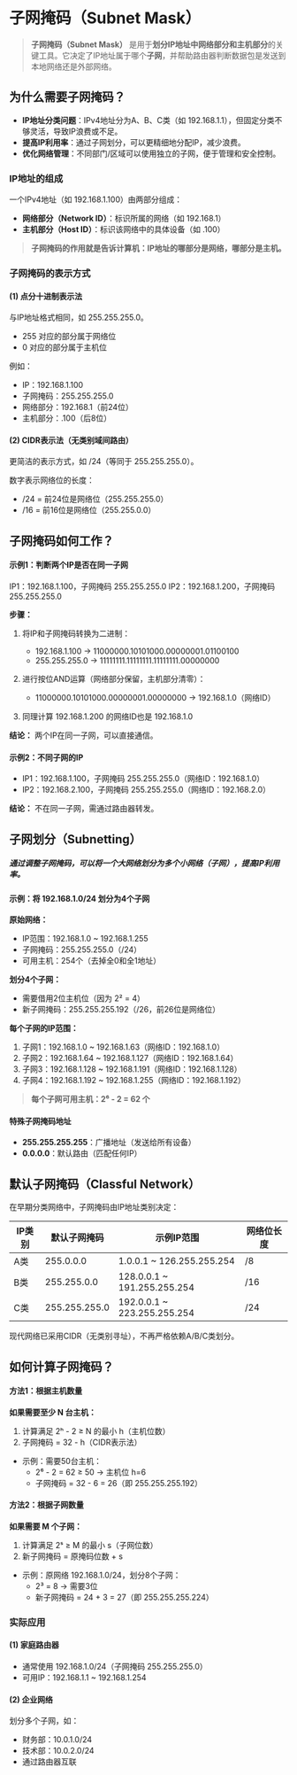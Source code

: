 # 子网掩码（Subnet Mask）

> **子网掩码（Subnet Mask）** 是用于**划分IP地址中网络部分和主机部分**的关键工具。它决定了IP地址属于哪个**子网**，并帮助路由器判断数据包是发送到本地网络还是外部网络。

## 为什么需要子网掩码？

- **IP地址分类问题**：IPv4地址分为A、B、C类（如 192.168.1.1），但固定分类不够灵活，导致IP浪费或不足。
- **提高IP利用率**：通过子网划分，可以更精细地分配IP，减少浪费。
- **优化网络管理**：不同部门/区域可以使用独立的子网，便于管理和安全控制。

### IP地址的组成

一个IPv4地址（如 192.168.1.100）由两部分组成：

- **网络部分（Network ID）**：标识所属的网络（如 192.168.1）
- **主机部分（Host ID）**：标识该网络中的具体设备（如 .100）

> **子网掩码的作用就是告诉计算机：IP地址的哪部分是网络，哪部分是主机。**

### 子网掩码的表示方式

#### (1) 点分十进制表示法
与IP地址格式相同，如 255.255.255.0。

- 255 对应的部分属于网络位
- 0 对应的部分属于主机位

例如：
- IP：192.168.1.100
- 子网掩码：255.255.255.0
- 网络部分：192.168.1（前24位）
- 主机部分：.100（后8位）

#### (2) CIDR表示法（无类别域间路由）
更简洁的表示方式，如 /24（等同于 255.255.255.0）。

数字表示网络位的长度：
- /24 = 前24位是网络位（255.255.255.0）
- /16 = 前16位是网络位（255.255.0.0）

## 子网掩码如何工作？

#### 示例1：判断两个IP是否在同一子网
IP1：192.168.1.100，子网掩码 255.255.255.0
IP2：192.168.1.200，子网掩码 255.255.255.0

**步骤：**
1. 将IP和子网掩码转换为二进制：
   - 192.168.1.100 → 11000000.10101000.00000001.01100100
   - 255.255.255.0 → 11111111.11111111.11111111.00000000

2. 进行按位AND运算（网络部分保留，主机部分清零）：
   - 11000000.10101000.00000001.00000000 → 192.168.1.0（网络ID）

3. 同理计算 192.168.1.200 的网络ID也是 192.168.1.0

**结论：** 两个IP在同一子网，可以直接通信。

#### 示例2：不同子网的IP
- IP1：192.168.1.100，子网掩码 255.255.255.0（网络ID：192.168.1.0）
- IP2：192.168.2.100，子网掩码 255.255.255.0（网络ID：192.168.2.0）

**结论：** 不在同一子网，需通过路由器转发。



## 子网划分（Subnetting）

##### 通过调整子网掩码，可以将一个大网络划分为多个小网络（子网），提高IP利用率。

#### 示例：将 192.168.1.0/24 划分为4个子网

**原始网络：**
- IP范围：192.168.1.0 ~ 192.168.1.255
- 子网掩码：255.255.255.0（/24）
- 可用主机：254个（去掉全0和全1地址）

**划分4个子网：**
- 需要借用2位主机位（因为 2² = 4）
- 新子网掩码：255.255.255.192（/26，前26位是网络位）

**每个子网的IP范围：**
1. 子网1：192.168.1.0 ~ 192.168.1.63（网络ID：192.168.1.0）
2. 子网2：192.168.1.64 ~ 192.168.1.127（网络ID：192.168.1.64）
3. 子网3：192.168.1.128 ~ 192.168.1.191（网络ID：192.168.1.128）
4. 子网4：192.168.1.192 ~ 192.168.1.255（网络ID：192.168.1.192）

> **每个子网可用主机：2⁶ - 2 = 62 个**


#### 特殊子网掩码地址

- **255.255.255.255**：广播地址（发送给所有设备）
- **0.0.0.0**：默认路由（匹配任何IP）


## 默认子网掩码（Classful Network）

在早期分类网络中，子网掩码由IP地址类别决定：

| IP类别 | 默认子网掩码 | 示例IP范围 | 网络位长度 |
|--------|--------------|------------|------------|
| A类    | 255.0.0.0    | 1.0.0.1 ~ 126.255.255.254 | /8 |
| B类    | 255.255.0.0  | 128.0.0.1 ~ 191.255.255.254 | /16 |
| C类    | 255.255.255.0 | 192.0.0.1 ~ 223.255.255.254 | /24 |

现代网络已采用CIDR（无类别寻址），不再严格依赖A/B/C类划分。


## 如何计算子网掩码？

#### 方法1：根据主机数量
**如果需要至少 N 台主机：**
1. 计算满足 2ʰ - 2 ≥ N 的最小 h（主机位数）
2. 子网掩码 = 32 - h（CIDR表示法）

 - 示例：需要50台主机：
    - 2⁶ - 2 = 62 ≥ 50 → 主机位 h=6
    - 子网掩码 = 32 - 6 = 26（即 255.255.255.192）

#### 方法2：根据子网数量
**如果需要 M 个子网：**
1. 计算满足 2ˢ ≥ M 的最小 s（子网位数）
2. 新子网掩码 = 原掩码位数 + s

 - 示例：原网络 192.168.1.0/24，划分8个子网：
    - 2³ = 8 → 需要3位
    - 新子网掩码 = 24 + 3 = 27（即 255.255.255.224）


### 实际应用

#### (1) 家庭路由器
- 通常使用 192.168.1.0/24（子网掩码 255.255.255.0）
- 可用IP：192.168.1.1 ~ 192.168.1.254

#### (2) 企业网络
划分多个子网，如：
- 财务部：10.0.1.0/24
- 技术部：10.0.2.0/24
- 通过路由器互联
